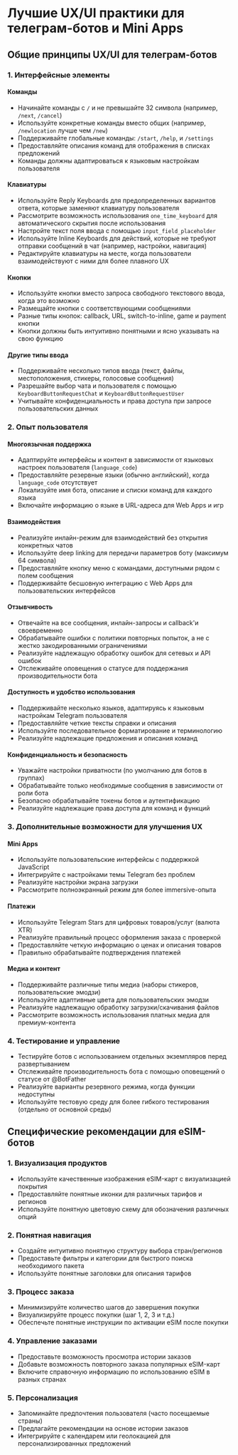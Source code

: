 # Лучшие UX/UI практики для телеграм-ботов и Mini Apps

## Общие принципы UX/UI для телеграм-ботов

### 1. Интерфейсные элементы

#### Команды
- Начинайте команды с `/` и не превышайте 32 символа (например, `/next`, `/cancel`)
- Используйте конкретные команды вместо общих (например, `/newlocation` лучше чем `/new`)
- Поддерживайте глобальные команды: `/start`, `/help`, и `/settings`
- Предоставляйте описания команд для отображения в списках предложений
- Команды должны адаптироваться к языковым настройкам пользователя

#### Клавиатуры
- Используйте Reply Keyboards для предопределенных вариантов ответа, которые заменяют клавиатуру пользователя
- Рассмотрите возможность использования `one_time_keyboard` для автоматического скрытия после использования
- Настройте текст поля ввода с помощью `input_field_placeholder`
- Используйте Inline Keyboards для действий, которые не требуют отправки сообщений в чат (например, настройки, навигация)
- Редактируйте клавиатуры на месте, когда пользователи взаимодействуют с ними для более плавного UX

#### Кнопки
- Используйте кнопки вместо запроса свободного текстового ввода, когда это возможно
- Размещайте кнопки с соответствующими сообщениями
- Разные типы кнопок: callback, URL, switch-to-inline, game и payment кнопки
- Кнопки должны быть интуитивно понятными и ясно указывать на свою функцию

#### Другие типы ввода
- Поддерживайте несколько типов ввода (текст, файлы, местоположения, стикеры, голосовые сообщения)
- Разрешайте выбор чата и пользователя с помощью `KeyboardButtonRequestChat` и `KeyboardButtonRequestUser`
- Учитывайте конфиденциальность и права доступа при запросе пользовательских данных

### 2. Опыт пользователя

#### Многоязычная поддержка
- Адаптируйте интерфейсы и контент в зависимости от языковых настроек пользователя (`language_code`)
- Предоставляйте резервные языки (обычно английский), когда `language_code` отсутствует
- Локализуйте имя бота, описание и списки команд для каждого языка
- Включайте информацию о языке в URL-адреса для Web Apps и игр

#### Взаимодействия
- Реализуйте инлайн-режим для взаимодействий без открытия конкретных чатов
- Используйте deep linking для передачи параметров боту (максимум 64 символа)
- Предоставляйте кнопку меню с командами, доступными рядом с полем сообщения
- Поддерживайте бесшовную интеграцию с Web Apps для пользовательских интерфейсов

#### Отзывчивость
- Отвечайте на все сообщения, инлайн-запросы и callback'и своевременно
- Обрабатывайте ошибки с политики повторных попыток, а не с жестко закодированными ограничениями
- Реализуйте надлежащую обработку ошибок для сетевых и API ошибок
- Отслеживайте оповещения о статусе для поддержания производительности бота

#### Доступность и удобство использования
- Поддерживайте несколько языков, адаптируясь к языковым настройкам Telegram пользователя
- Предоставляйте четкие тексты справки и описания
- Используйте последовательное форматирование и терминологию
- Реализуйте надлежащие предложения и описания команд

#### Конфиденциальность и безопасность
- Уважайте настройки приватности (по умолчанию для ботов в группах)
- Обрабатывайте только необходимые сообщения в зависимости от роли бота
- Безопасно обрабатывайте токены ботов и аутентификацию
- Реализуйте надлежащие права доступа для команд и функций

### 3. Дополнительные возможности для улучшения UX

#### Mini Apps
- Используйте пользовательские интерфейсы с поддержкой JavaScript
- Интегрируйте с настройками темы Telegram без проблем
- Реализуйте настройки экрана загрузки
- Рассмотрите полноэкранный режим для более immersive-опыта

#### Платежи
- Используйте Telegram Stars для цифровых товаров/услуг (валюта XTR)
- Реализуйте правильный процесс оформления заказа с проверкой
- Предоставляйте четкую информацию о ценах и описания товаров
- Правильно обрабатывайте подтверждения платежей

#### Медиа и контент
- Поддерживайте различные типы медиа (наборы стикеров, пользовательские эмодзи)
- Используйте адаптивные цвета для пользовательских эмодзи
- Реализуйте надлежащую обработку загрузки/скачивания файлов
- Рассмотрите возможность использования платных медиа для премиум-контента

### 4. Тестирование и управление
- Тестируйте ботов с использованием отдельных экземпляров перед развертыванием
- Отслеживайте производительность бота с помощью оповещений о статусе от @BotFather
- Реализуйте варианты резервного режима, когда функции недоступны
- Используйте тестовую среду для более гибкого тестирования (отдельно от основной среды)

## Специфические рекомендации для eSIM-ботов

### 1. Визуализация продуктов
- Используйте качественные изображения eSIM-карт с визуализацией покрытия
- Предоставляйте понятные иконки для различных тарифов и регионов
- Используйте понятную цветовую схему для обозначения различных опций

### 2. Понятная навигация
- Создайте интуитивно понятную структуру выбора стран/регионов
- Предоставьте фильтры и категории для быстрого поиска необходимого пакета
- Используйте понятные заголовки для описания тарифов

### 3. Процесс заказа
- Минимизируйте количество шагов до завершения покупки
- Визуализируйте процесс покупки (шаг 1, 2, 3 и т.д.)
- Обеспечьте понятные инструкции по активации eSIM после покупки

### 4. Управление заказами
- Предоставьте возможность просмотра истории заказов
- Добавьте возможность повторного заказа популярных eSIM-карт
- Включите справочную информацию по использованию eSIM в разных странах

### 5. Персонализация
- Запоминайте предпочтения пользователя (часто посещаемые страны)
- Предлагайте рекомендации на основе истории заказов
- Интегрируйте с календарем или геолокацией для персонализированных предложений